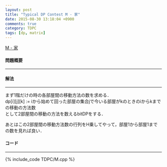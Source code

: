 ```yaml
---
layout: post
title: "Typical DP Contest M - 家"
date: 2015-08-30 13:18:04 +0900
comments: true
category: TDPC
tags: [dp, matrix]
---
```


[M - 家](http://tdpc.contest.atcoder.jp/tasks/tdpc_house)

#### 問題概要

****

#### 解法

****

まず1階だけの時の各部屋間の移動方法の数を求める．  
dp\[i\]\[j\]\[k\] := iから始めて回った部屋の集合jで今いる部屋がkのときのiからkまでの移動の方法数  
として2部屋間の移動の方法を数えるbitDPをする．  
  
あとはこの2部屋間の移動方法数の行列をH乗してやって，部屋1から部屋1までの数を見れば良い．

#### コード

****

{% include_code TDPC/M.cpp %}
